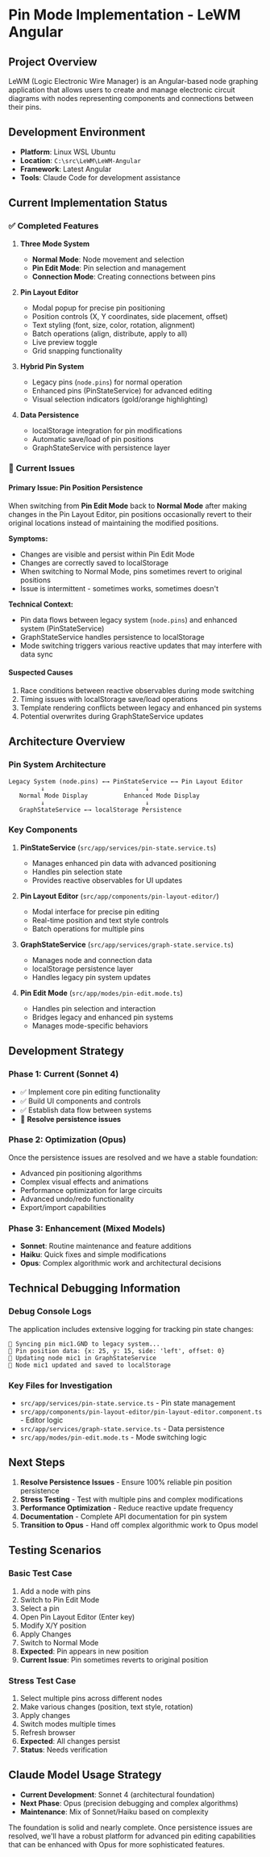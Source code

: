 # Pin Mode Implementation - LeWM Angular

## Project Overview

LeWM (Logic Electronic Wire Manager) is an Angular-based node graphing application that allows users to create and manage electronic circuit diagrams with nodes representing components and connections between their pins.

## Development Environment

- **Platform**: Linux WSL Ubuntu
- **Location**: `C:\src\LeWM\LeWM-Angular`
- **Framework**: Latest Angular
- **Tools**: Claude Code for development assistance

## Current Implementation Status

### ✅ **Completed Features**

1. **Three Mode System**
   - **Normal Mode**: Node movement and selection
   - **Pin Edit Mode**: Pin selection and management 
   - **Connection Mode**: Creating connections between pins

2. **Pin Layout Editor**
   - Modal popup for precise pin positioning
   - Position controls (X, Y coordinates, side placement, offset)
   - Text styling (font, size, color, rotation, alignment)
   - Batch operations (align, distribute, apply to all)
   - Live preview toggle
   - Grid snapping functionality

3. **Hybrid Pin System**
   - Legacy pins (`node.pins`) for normal operation
   - Enhanced pins (PinStateService) for advanced editing
   - Visual selection indicators (gold/orange highlighting)

4. **Data Persistence**
   - localStorage integration for pin modifications
   - Automatic save/load of pin positions
   - GraphStateService with persistence layer

### 🔧 **Current Issues**

#### **Primary Issue: Pin Position Persistence**
When switching from **Pin Edit Mode** back to **Normal Mode** after making changes in the Pin Layout Editor, pin positions occasionally revert to their original locations instead of maintaining the modified positions.

**Symptoms:**
- Changes are visible and persist within Pin Edit Mode
- Changes are correctly saved to localStorage
- When switching to Normal Mode, pins sometimes revert to original positions
- Issue is intermittent - sometimes works, sometimes doesn't

**Technical Context:**
- Pin data flows between legacy system (`node.pins`) and enhanced system (PinStateService)
- GraphStateService handles persistence to localStorage
- Mode switching triggers various reactive updates that may interfere with data sync

#### **Suspected Causes**
1. Race conditions between reactive observables during mode switching
2. Timing issues with localStorage save/load operations
3. Template rendering conflicts between legacy and enhanced pin systems
4. Potential overwrites during GraphStateService updates

## Architecture Overview

### **Pin System Architecture**
```
Legacy System (node.pins) ←→ PinStateService ←→ Pin Layout Editor
         ↓                            ↓
   Normal Mode Display          Enhanced Mode Display
         ↓                            ↓
   GraphStateService ←→ localStorage Persistence
```

### **Key Components**

1. **PinStateService** (`src/app/services/pin-state.service.ts`)
   - Manages enhanced pin data with advanced positioning
   - Handles pin selection state
   - Provides reactive observables for UI updates

2. **Pin Layout Editor** (`src/app/components/pin-layout-editor/`)
   - Modal interface for precise pin editing
   - Real-time position and text style controls
   - Batch operations for multiple pins

3. **GraphStateService** (`src/app/services/graph-state.service.ts`)
   - Manages node and connection data
   - localStorage persistence layer
   - Handles legacy pin system updates

4. **Pin Edit Mode** (`src/app/modes/pin-edit.mode.ts`)
   - Handles pin selection and interaction
   - Bridges legacy and enhanced pin systems
   - Manages mode-specific behaviors

## Development Strategy

### **Phase 1: Current (Sonnet 4)**
- ✅ Implement core pin editing functionality
- ✅ Build UI components and controls
- ✅ Establish data flow between systems
- 🔧 **Resolve persistence issues**

### **Phase 2: Optimization (Opus)**
Once the persistence issues are resolved and we have a stable foundation:
- Advanced pin positioning algorithms
- Complex visual effects and animations
- Performance optimization for large circuits
- Advanced undo/redo functionality
- Export/import capabilities

### **Phase 3: Enhancement (Mixed Models)**
- **Sonnet**: Routine maintenance and feature additions
- **Haiku**: Quick fixes and simple modifications
- **Opus**: Complex algorithmic work and architectural decisions

## Technical Debugging Information

### **Debug Console Logs**
The application includes extensive logging for tracking pin state changes:

```
🔄 Syncing pin mic1.GND to legacy system...
📍 Pin position data: {x: 25, y: 15, side: 'left', offset: 0}
📝 Updating node mic1 in GraphStateService
💾 Node mic1 updated and saved to localStorage
```

### **Key Files for Investigation**
- `src/app/services/pin-state.service.ts` - Pin state management
- `src/app/components/pin-layout-editor/pin-layout-editor.component.ts` - Editor logic
- `src/app/services/graph-state.service.ts` - Data persistence
- `src/app/modes/pin-edit.mode.ts` - Mode switching logic

## Next Steps

1. **Resolve Persistence Issues** - Ensure 100% reliable pin position persistence
2. **Stress Testing** - Test with multiple pins and complex modifications
3. **Performance Optimization** - Reduce reactive update frequency
4. **Documentation** - Complete API documentation for pin system
5. **Transition to Opus** - Hand off complex algorithmic work to Opus model

## Testing Scenarios

### **Basic Test Case**
1. Add a node with pins
2. Switch to Pin Edit Mode
3. Select a pin
4. Open Pin Layout Editor (Enter key)
5. Modify X/Y position
6. Apply Changes
7. Switch to Normal Mode
8. **Expected**: Pin appears in new position
9. **Current Issue**: Pin sometimes reverts to original position

### **Stress Test Case**
1. Select multiple pins across different nodes
2. Make various changes (position, text style, rotation)
3. Apply changes
4. Switch modes multiple times
5. Refresh browser
6. **Expected**: All changes persist
7. **Status**: Needs verification

## Claude Model Usage Strategy

- **Current Development**: Sonnet 4 (architectural foundation)
- **Next Phase**: Opus (precision debugging and complex algorithms)
- **Maintenance**: Mix of Sonnet/Haiku based on complexity

The foundation is solid and nearly complete. Once persistence issues are resolved, we'll have a robust platform for advanced pin editing capabilities that can be enhanced with Opus for more sophisticated features.